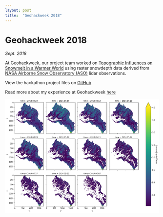 ```yaml
---
layout: post
title:  "Geohackweek 2018"
---
```



# Geohackweek 2018
*Sept. 2018*


At Geohackweek, our project team worked on [Topographic Influences on Snowmelt in a Warmer World](https://github.com/geohackweek/ghw2018_snowmelt) using raster snowdepth data derived from [NASA Airborne Snow Observatory (ASO)](https://web.archive.org/web/20170718004423/https://aso.jpl.nasa.gov/) lidar observations.

View the hackathon project files on [GitHub](https://github.com/geohackweek/ghw2018_snowmelt)

Read more about my experience at Geohackweek [here](https://freshwater.uw.edu/2018/10/29/hackweek-testimony-network-building-at-geohackweek-2018/) 

![ghw2018_snowmelt.jpg](/assets/images/ghw2018_snowmelt.jpg)
